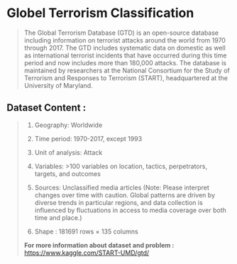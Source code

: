 # Globel Terrorism Classification

>The Global Terrorism Database (GTD) is an open-source database including information on terrorist attacks around the world from 1970 through 2017. The GTD includes systematic data on domestic as well as international terrorist incidents that have occurred during this time period and now includes more than 180,000 attacks. The database is maintained by researchers at the National Consortium for the Study of Terrorism and Responses to Terrorism (START), headquartered at the University of Maryland.

## Dataset Content :
>   1.  Geography: Worldwide
>   
> 2.  Time period: 1970-2017, except 1993
> 
>   3. Unit of analysis: Attack
>   
>   4. Variables: >100 variables on location, tactics, perpetrators, targets, and outcomes
>   
>   5. Sources: Unclassified media articles (Note: Please interpret changes over time with caution. Global patterns are driven by diverse trends in particular regions, and data collection is influenced by fluctuations in access to media coverage over both time and place.)
>   
>   6. Shape : 181691 rows × 135 columns
>  
> **For more information about dataset and problem :** https://www.kaggle.com/START-UMD/gtd/
